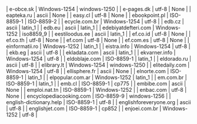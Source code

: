 | e-obce.sk | Windows-1254 | windows-1250 |
| e-pages.dk | utf-8 | None |
| eapteka.ru | ascii | None |
| easy.cl | utf-8 | None |
| ebookpoint.pl | ISO-8859-1 | ISO-8859-2 |
| ecycle.com.br | Windows-1254 | utf-8 |
| edb.cz | ascii | latin_1 |
| edb.eu | ascii | latin_1 |
| edebiyatdefteri.com | Windows-1252 | iso8859_9 |
| eestiloodus.ee | ascii | latin_1 |
| ef.co.id | utf-8 | None |
| ef.co.th | utf-8 | None |
| ef.com | utf-8 | None |
| ef.com.es | utf-8 | None |
| einformatii.ro | Windows-1252 | latin_1 |
| eistra.info | Windows-1254 | utf-8 |
| ekb.eg | ascii | utf-8 |
| ekladata.com | ascii | latin_1 |
| ekvarner.info | Windows-1254 | utf-8 |
| eldoblaje.com | ISO-8859-1 | latin_1 |
| eldorado.ru | ascii | utf-8 |
| elibrary.lt | Windows-1254 | windows-1250 |
| elitedaily.com | Windows-1254 | utf-8 |
| ellisphere.fr | ascii | None |
| elnorte.com | ISO-8859-1 | latin_1 |
| elpopular.com.ar | Windows-1252 | latin_1 |
| em.com.br | ISO-8859-1 | latin_1 |
| emb.cl | ISO-8859-1 | cp775 |
| embibe.com | ascii | None |
| emploi.nat.tn | ISO-8859-1 | Windows-1252 |
| enbac.com | utf-8 | None |
| encyclopediacooking.com | ISO-8859-9 | windows-1256 |
| english-dictionary.help | ISO-8859-1 | utf-8 |
| englishforeveryone.org | ascii | utf-8 |
| englishjet.com | ISO-8859-1 | cp852 |
| enjoei.com.br | Windows-1252 | utf-8 |
